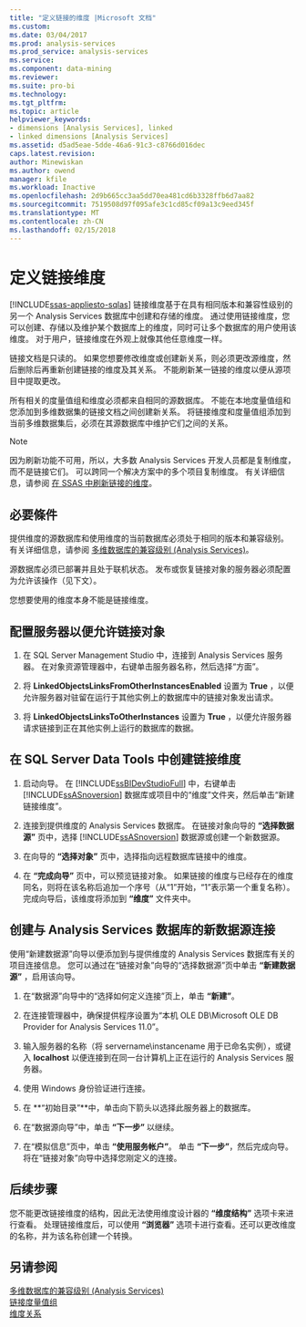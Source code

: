 ```yaml
---
title: "定义链接的维度 |Microsoft 文档"
ms.custom: 
ms.date: 03/04/2017
ms.prod: analysis-services
ms.prod_service: analysis-services
ms.service: 
ms.component: data-mining
ms.reviewer: 
ms.suite: pro-bi
ms.technology: 
ms.tgt_pltfrm: 
ms.topic: article
helpviewer_keywords:
- dimensions [Analysis Services], linked
- linked dimensions [Analysis Services]
ms.assetid: d5ad5eae-5dde-46a6-91c3-c8766d016dec
caps.latest.revision: 
author: Minewiskan
ms.author: owend
manager: kfile
ms.workload: Inactive
ms.openlocfilehash: 2d9b665cc3aa5dd70ea481cd6b3328ffb6d7aa82
ms.sourcegitcommit: 7519508d97f095afe3c1cd85cf09a13c9eed345f
ms.translationtype: MT
ms.contentlocale: zh-CN
ms.lasthandoff: 02/15/2018
---
```

# <a name="define-linked-dimensions"></a>定义链接维度
[!INCLUDE[ssas-appliesto-sqlas](../../includes/ssas-appliesto-sqlas.md)]
链接维度基于在具有相同版本和兼容性级别的另一个 Analysis Services 数据库中创建和存储的维度。 通过使用链接维度，您可以创建、存储以及维护某个数据库上的维度，同时可让多个数据库的用户使用该维度。 对于用户，链接维度在外观上就像其他任意维度一样。  
  
 链接文档是只读的。 如果您想要修改维度或创建新关系，则必须更改源维度，然后删除后再重新创建链接的维度及其关系。 不能刷新某一链接的维度以便从源项目中提取更改。  
  
 所有相关的度量值组和维度必须都来自相同的源数据库。 不能在本地度量值组和您添加到多维数据集的链接文档之间创建新关系。 将链接维度和度量值组添加到当前多维数据集后，必须在其源数据库中维护它们之间的关系。  
  
> [!NOTE]  
>  因为刷新功能不可用，所以，大多数 Analysis Services 开发人员都是复制维度，而不是链接它们。 可以跨同一个解决方案中的多个项目复制维度。 有关详细信息，请参阅 [在 SSAS 中刷新链接的维度](http://sqlblog.com/blogs/marco_russo/archive/2006/09/12/refresh-of-a-linked-dimension-in-ssas.aspx)。  
  
## <a name="prerequisites"></a>必要條件  
 提供维度的源数据库和使用维度的当前数据库必须处于相同的版本和兼容级别。 有关详细信息，请参阅 [多维数据库的兼容级别 (Analysis Services)](../../analysis-services/multidimensional-models/compatibility-level-of-a-multidimensional-database-analysis-services.md)。  
  
 源数据库必须已部署并且处于联机状态。 发布或恢复链接对象的服务器必须配置为允许该操作（见下文）。  
  
 您想要使用的维度本身不能是链接维度。  
  
## <a name="configure-server-to-allow-linked-objects"></a>配置服务器以便允许链接对象  
  
1.  在 SQL Server Management Studio 中，连接到 Analysis Services 服务器。 在对象资源管理器中，右键单击服务器名称，然后选择“方面”。  
  
2.  将 **LinkedObjectsLinksFromOtherInstancesEnabled** 设置为 **True** ，以便允许服务器对驻留在运行于其他实例上的数据库中的链接对象发出请求。  
  
3.  将 **LinkedObjectsLinksToOtherInstances** 设置为 **True** ，以便允许服务器请求链接到正在其他实例上运行的数据库的数据。  
  
## <a name="create-a-linked-dimension-in-sql-server-data-tools"></a>在 SQL Server Data Tools 中创建链接维度  
  
1.  启动向导。 在 [!INCLUDE[ssBIDevStudioFull](../../includes/ssbidevstudiofull-md.md)] 中，右键单击 [!INCLUDE[ssASnoversion](../../includes/ssasnoversion-md.md)] 数据库或项目中的“维度”文件夹，然后单击“新建链接维度”。  
  
2.  连接到提供维度的 Analysis Services 数据库。 在链接对象向导的 **“选择数据源”** 页中，选择 [!INCLUDE[ssASnoversion](../../includes/ssasnoversion-md.md)] 数据源或创建一个新数据源。  
  
3.  在向导的 **“选择对象”** 页中，选择指向远程数据库链接中的维度。  
  
4.  在 **“完成向导”** 页中，可以预览链接对象。 如果链接的维度与已经存在的维度同名，则将在该名称后追加一个序号（从“1”开始，“1”表示第一个重复名称）。 完成向导后，该维度将添加到 **“维度”** 文件夹中。  
  
##  <a name="bkmk_CreateNew"></a> 创建与 Analysis Services 数据库的新数据源连接  
 使用“新建数据源”向导以便添加到与提供维度的 Analysis Services 数据库有关的项目连接信息。 您可以通过在“链接对象”向导的“选择数据源”页中单击 **“新建数据源”** ，启用该向导。  
  
1.  在“数据源”向导中的“选择如何定义连接”页上，单击 **“新建”**。  
  
2.  在连接管理器中，确保提供程序设置为“本机 OLE DB\Microsoft OLE DB Provider for Analysis Services 11.0”。  
  
3.  输入服务器的名称（将 servername\\instancename 用于已命名实例），或键入 **localhost** 以便连接到在同一台计算机上正在运行的 Analysis Services 服务器。  
  
4.  使用 Windows 身份验证进行连接。  
  
5.  在 **“初始目录”**中，单击向下箭头以选择此服务器上的数据库。  
  
6.  在“数据源向导”中，单击 **“下一步”** 以继续。  
  
7.  在“模拟信息”页中，单击 **“使用服务帐户”**。 单击 **“下一步”**，然后完成向导。 将在“链接对象”向导中选择您刚定义的连接。  
  
## <a name="next-steps"></a>后续步骤  
 您不能更改链接维度的结构，因此无法使用维度设计器的 **“维度结构”** 选项卡来进行查看。 处理链接维度后，可以使用 **“浏览器”** 选项卡进行查看。还可以更改维度的名称，并为该名称创建一个转换。  
  
## <a name="see-also"></a>另请参阅  
 [多维数据库的兼容级别 (Analysis Services)](../../analysis-services/multidimensional-models/compatibility-level-of-a-multidimensional-database-analysis-services.md)   
 [链接度量值组](../../analysis-services/multidimensional-models/linked-measure-groups.md)   
 [维度关系](../../analysis-services/multidimensional-models-olap-logical-cube-objects/dimension-relationships.md)  
  
  
